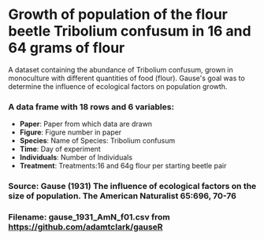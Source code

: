 # Growth of population of the flour beetle Tribolium confusum in 16 and 64 grams of flour

A dataset containing the abundance of Tribolium confusum, grown in monoculture with 
different quantities of food (flour). Gause's goal was to determine the influence of ecological
factors on population growth.


### A data frame with 18 rows and 6 variables:

- **Paper**: Paper from which data are drawn
- **Figure**: Figure number in paper
- **Species**: Name of Species: Tribolium confusum
- **Time**: Day of experiment
- **Individuals**: Number of Individuals
- **Treatment**: Treatments:16 and 64g flour per starting beetle pair

### Source: Gause (1931) The influence of ecological factors on the size of population. The American Naturalist 65:696, 70-76 
### Filename: gause_1931_AmN_f01.csv from https://github.com/adamtclark/gauseR